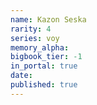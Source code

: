 ```yaml
---
name: Kazon Seska
rarity: 4
series: voy
memory_alpha:
bigbook_tier: -1
in_portal: true
date:
published: true
---
```



